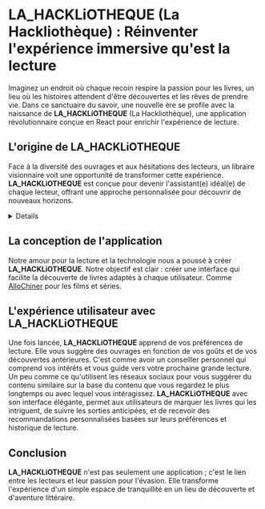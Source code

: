 # **LA_HACKLiOTHEQUE** (La Hackliothèque) : Réinventer l'expérience immersive qu'est la lecture

Imaginez un endroit où chaque recoin respire la passion pour les livres, un lieu où les histoires attendent d'être découvertes et les rêves de prendre vie. Dans ce sanctuaire du savoir, une nouvelle ère se profile avec la naissance de **LA_HACKLiOTHEQUE** (La Hackliothèque), une application révolutionnaire conçue en React pour enrichir l'expérience de lecture.

## L'origine de **LA_HACKLiOTHEQUE**
Face à la diversité des ouvrages et aux hésitations des lecteurs, un libraire visionnaire voit une opportunité de transformer cette expérience. **LA_HACKLiOTHEQUE** est conçue pour devenir l'assistant(e) idéal(e) de chaque lecteur, offrant une approche personnalisée pour découvrir de nouveaux horizons.

<details>
**Spoiler :** <br>
C'est en fait un _exercice_ pour s'entraîner en **React** (cursus The_Hacking_Project).
<</details>

## La conception de l'application
Notre amour pour la lecture et la technologie nous a poussé à créer **LA_HACKLiOTHEQUE**. Notre objectif est clair : créer une interface qui facilite la découverte de livres adaptés à chaque utilisateur. Comme <a href="https://allochiner.netlify.app/">AlloChiner</a> pour les films et séries.

## L'expérience utilisateur avec **LA_HACKLiOTHEQUE**
Une fois lancée, **LA_HACKLiOTHEQUE** apprend de vos préférences de lecture. Elle vous suggère des ouvrages en fonction de vos goûts et de vos découvertes antérieures. C'est comme avoir un conseiller personnel qui comprend vos intérêts et vous guide vers votre prochaine grande lecture. Un peu comme ce qu'utilisent les réseaux sociaux pour vous suggérer du contenu similaire sur la base du contenu que vous regardez le plus longtemps ou avec lequel vous intéragissez. **LA_HACKLiOTHEQUE** avec son interface élégante, permet aux utilisateurs de marquer les livres qui les intriguent, de suivre les sorties anticipées, et de recevoir des recommandations personnalisées basées sur leurs préférences et historique de lecture.

## Conclusion
**LA_HACKLiOTHEQUE** n'est pas seulement une application ; c'est le lien entre les lecteurs et leur passion pour l'évasion. Elle transforme l'expérience d'un simple espace de tranquillité en un lieu de découverte et d'aventure littéraire.

